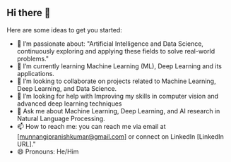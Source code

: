 ## Hi there 👋


Here are some ideas to get you started:

- 🔭 I’m passionate about: "Artificial Intelligence and Data Science, continuously exploring and applying these fields to solve real-world problems."
- 🌱 I’m currently learning Machine Learning (ML), Deep Learning and its applications.
- 👯 I’m looking to collaborate on projects related to Machine Learning, Deep Learning, and Data Science.
- 🤔 I’m looking for help with Improving my skills in computer vision and advanced deep learning techniques
- 💬 Ask me about Machine Learning, Deep Learning, and AI research in Natural Language Processing.
- 📫 How to reach me: you can reach me via email at [munnangipranishkumar@gmail.com] or connect on LinkedIn [LinkedIn URL]."
- 😄 Pronouns: He/Him


